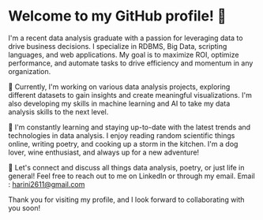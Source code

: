 <h1>Welcome to my GitHub profile! 👋</h1>

I'm a recent data analysis graduate with a passion for leveraging data to drive business decisions. I specialize in RDBMS, Big Data, scripting languages, and web applications. My goal is to maximize ROI, optimize performance, and automate tasks to drive efficiency and momentum in any organization.

🔭 Currently, I'm working on various data analysis projects, exploring different datasets to gain insights and create meaningful visualizations. I'm also developing my skills in machine learning and AI to take my data analysis skills to the next level.

🌱 I'm constantly learning and staying up-to-date with the latest trends and technologies in data analysis. I enjoy reading random scientific things online, writing poetry, and cooking up a storm in the kitchen. I'm a dog lover, wine enthusiast, and always up for a new adventure!

💬 Let's connect and discuss all things data analysis, poetry, or just life in general! Feel free to reach out to me on LinkedIn or through my email.
Email : harini2611@gmail.com

Thank you for visiting my profile, and I look forward to collaborating with you soon!

<!--<h1>Skills</h1>
<a href="https://developer.mozilla.org/en-US/docs/Web/CSS"> <img style="height:50px; width:50px" src = "https://github.com/Harini2611/Images/blob/main/CSS.webp"> </a>
<a href="[https://developer.mozilla.org/en-US/docs/Web/CSS](https://support.microsoft.com/en-us/excel)"> <img style="height:50px; width:50px" src = "https://github.com/Harini2611/Images/blob/main/Excel.png"> </a>-->
